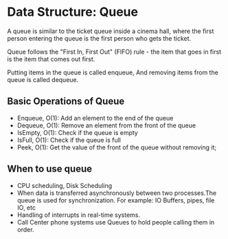 # Data Structure: Queue

A queue is similar to the ticket queue inside a cinema hall, where the first person entering the queue is the first person who gets the ticket.

Queue follows the "First In, First Out" (FIFO) rule - the item that goes in first is the item that comes out first.

Putting items in the queue is called enqueue, And removing items from the queue is called dequeue.

## Basic Operations of Queue

- Enqueue, O(1): Add an element to the end of the queue
- Dequeue, O(1): Remove an element from the front of the queue
- IsEmpty, O(1):  Check if the queue is empty
- IsFull, O(1): Check if the queue is full
- Peek, O(1): Get the value of the front of the queue without removing it;

## When to use queue

- CPU scheduling, Disk Scheduling
- When data is transferred asynchronously between two processes.The queue is used for synchronization. For example: IO Buffers, pipes, file IO, etc
- Handling of interrupts in real-time systems.
- Call Center phone systems use Queues to hold people calling them in order.
